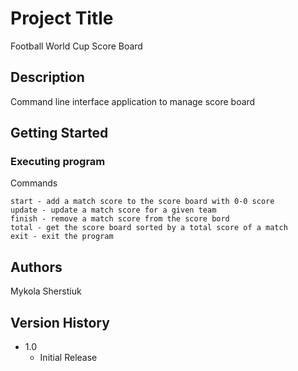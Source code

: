 # Project Title

Football World Cup Score Board

## Description

Command line interface application to manage score board

## Getting Started

### Executing program

Commands

```
start - add a match score to the score board with 0-0 score
update - update a match score for a given team 
finish - remove a match score from the score bord
total - get the score board sorted by a total score of a match 
exit - exit the program
```

## Authors

Mykola Sherstiuk

## Version History

* 1.0
    * Initial Release


